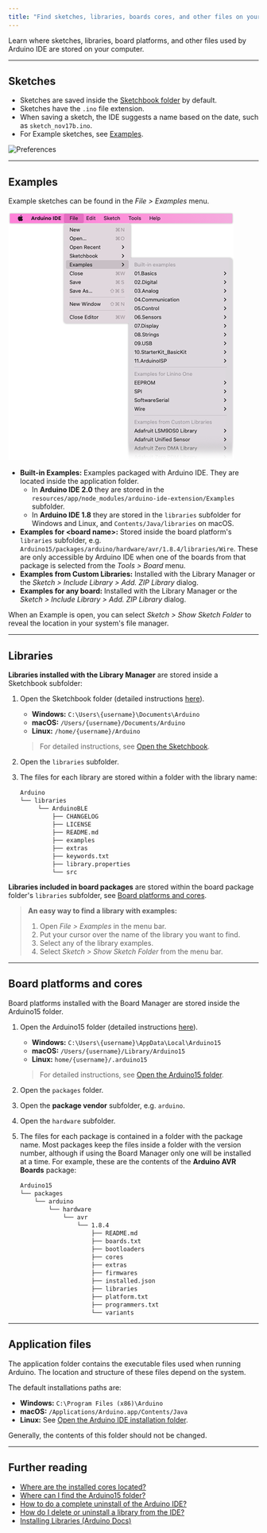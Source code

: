 ```yaml
---
title: "Find sketches, libraries, boards cores, and other files on your computer"
---
```


Learn where sketches, libraries, board platforms, and other files used by Arduino IDE are stored on your computer.

---

<a id="sketches"></a>

## Sketches

* Sketches are saved inside the [Sketchbook folder](https://support.arduino.cc/hc/en-us/articles/4412950938514) by default.
* Sketches have the `.ino` file extension.
* When saving a sketch, the IDE suggests a name based on the date, such as `sketch_nov17b.ino`.
* For Example sketches, see [Examples](#examples).

![Preferences](img/IDE-preferences-sketchbook.png)

---

<a id="examples"></a>

## Examples

Example sketches can be found in the _File > Examples_ menu.

![](img/ide-menu-file-examples.png)

* **Built-in Examples:** Examples packaged with Arduino IDE. They are located inside the application folder.
  * In **Arduino IDE 2.0** they are stored in the `resources/app/node_modules/arduino-ide-extension/Examples` subfolder.
  * In **Arduino IDE 1.8** they are stored in the `libraries` subfolder for Windows and Linux, and `Contents/Java/libraries` on macOS.
* **Examples for \<board name\>:** Stored inside the board platform's `libraries` subfolder, e.g. `Arduino15/packages/arduino/hardware/avr/1.8.4/libraries/Wire`. These are only accessible by Arduino IDE when one of the boards from that package is selected from the _Tools > Board_ menu.
* **Examples from Custom Libraries:** Installed with the Library Manager or the _Sketch > Include Library > Add. ZIP Library_ dialog.
* **Examples for any board:** Installed with the Library Manager or the _Sketch > Include Library > Add. ZIP Library_ dialog. <!-- 1.x only? -->

When an Example is open, you can select _Sketch > Show Sketch Folder_ to reveal the location in your system's file manager.

---

<a id="libraries"></a>

## Libraries

**Libraries installed with the Library Manager** are stored inside a Sketchbook subfolder:

1. Open the Sketchbook folder (detailed instructions [here](https://support.arduino.cc/hc/en-us/articles/4412950938514)).
   * **Windows:** `C:\Users\{username}\Documents\Arduino`
   * **macOS:** `/Users/{username}/Documents/Arduino`
   * **Linux:** `/home/{username}/Arduino`

   > For detailed instructions, see [Open the Sketchbook](https://support.arduino.cc/hc/en-us/articles/4412950938514-Open-the-Sketchbook).

2. Open the `libraries` subfolder.

3. The files for each library are stored within a folder with the library name:

   ```
   Arduino
   └── libraries
        └── ArduinoBLE
            ├── CHANGELOG
            ├── LICENSE
            ├── README.md
            ├── examples
            ├── extras
            ├── keywords.txt
            ├── library.properties
            └── src
    ```

**Libraries included in board packages** are stored within the board package folder's `libraries` subfolder, see [Board platforms and cores](#boards).

<!-- To add or remove libraries, use the [Library Manager](https://docs.arduino.cc/software/ide-v1/tutorials/installing-libraries). -->

> **An easy way to find a library with examples:**
>
> 1. Open _File > Examples_ in the menu bar.
> 2. Put your cursor over the name of the library you want to find.
> 3. Select any of the library examples.
> 4. Select _Sketch > Show Sketch Folder_ from the menu bar.

---

<a id="boards"></a>

## Board platforms and cores

Board platforms installed with the Board Manager are stored inside the Arduino15 folder.

1. Open the Arduino15 folder (detailed instructions [here](https://support.arduino.cc/hc/en-us/articles/360018448279)).
   * **Windows:** `C:\Users\{username}\AppData\Local\Arduino15`
   * **macOS:** `/Users/{username}/Library/Arduino15`
   * **Linux:** `home/{username}/.arduino15`

   > For detailed instructions, see [Open the Arduino15 folder](https://support.arduino.cc/hc/en-us/articles/360018448279-Open-the-Arduino15-folder).

2. Open the `packages` folder.

3. Open the **package vendor** subfolder, e.g. `arduino`.

4. Open the `hardware` subfolder.

5. The files for each package is contained in a folder with the package name. Most packages keep the files inside a folder with the version number, although if using the Board Manager only one will be installed at a time. For example, these are the contents of the **Arduino AVR Boards** package:

   ```
   Arduino15
   └── packages
       └── arduino
           └── hardware
               └── avr
                   └── 1.8.4
                       ├── README.md
                       ├── boards.txt
                       ├── bootloaders
                       ├── cores
                       ├── extras
                       ├── firmwares
                       ├── installed.json
                       ├── libraries
                       ├── platform.txt
                       ├── programmers.txt
                       └── variants
   ```

---

<a id="ide"></a>

## Application files

The application folder contains the executable files used when running Arduino. The location and structure of these files depend on the system.

The default installations paths are:

* **Windows:** `C:\Program Files (x86)\Arduino`
* **macOS:** `/Applications/Arduino.app/Contents/Java`
* **Linux:** See [Open the Arduino IDE installation folder](https://support.arduino.cc/hc/en-us/articles/4412943340178-Open-the-Arduino-IDE-installation-folder#linux).

Generally, the contents of this folder should not be changed.

---

## Further reading

* [Where are the installed cores located?](https://support.arduino.cc/hc/en-us/articles/360012076960-Where-are-the-installed-cores-located-)
* [Where can I find the Arduino15 folder?](https://support.arduino.cc/hc/en-us/articles/360018448279-Where-can-I-find-the-Arduino15-folder-)
* [How to do a complete uninstall of the Arduino IDE?](https://support.arduino.cc/hc/en-us/articles/360021325733-How-to-do-a-complete-uninstall-of-the-Arduino-IDE)
* [How do I delete or uninstall a library from the IDE?](https://support.arduino.cc/hc/en-us/articles/360016077340-How-do-I-delete-or-uninstall-a-library-from-the-IDE-)
* [Installing Libraries (Arduino Docs)](https://docs.arduino.cc/software/ide-v1/tutorials/installing-libraries)
